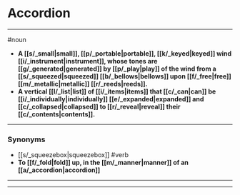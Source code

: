 # Accordion
---
#noun
- **A [[s/_small|small]], [[p/_portable|portable]], [[k/_keyed|keyed]] wind [[i/_instrument|instrument]], whose tones are [[g/_generated|generated]] by [[p/_play|play]] of the wind from a [[s/_squeezed|squeezed]] [[b/_bellows|bellows]] upon [[f/_free|free]] [[m/_metallic|metallic]] [[r/_reeds|reeds]].**
- **A vertical [[l/_list|list]] of [[i/_items|items]] that [[c/_can|can]] be [[i/_individually|individually]] [[e/_expanded|expanded]] and [[c/_collapsed|collapsed]] to [[r/_reveal|reveal]] their [[c/_contents|contents]].**
---
### Synonyms
- [[s/_squeezebox|squeezebox]]
#verb
- **To [[f/_fold|fold]] up, in the [[m/_manner|manner]] of an [[a/_accordion|accordion]]**
---
---
